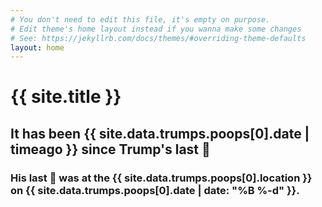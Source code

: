 ```yaml
---
# You don't need to edit this file, it's empty on purpose.
# Edit theme's home layout instead if you wanna make some changes
# See: https://jekyllrb.com/docs/themes/#overriding-theme-defaults
layout: home
---
```

<h1>{{ site.title }}</h1>

  <h2>It has been {{ site.data.trumps.poops[0].date | timeago }} since Trump's last 💩</h2>
  <h3>His last 💩 was at the {{ site.data.trumps.poops[0].location }} on {{ site.data.trumps.poops[0].date | date: "%B %-d" }}.</h3>
